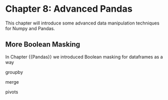 # Chapter 8: Advanced Pandas

This chapter will introduce some advanced data manipulation techniques for Numpy and Pandas.

## More Boolean Masking

In Chapter {{Pandas}} we introduced Boolean masking for dataframes as a way 

groupby

merge

pivots